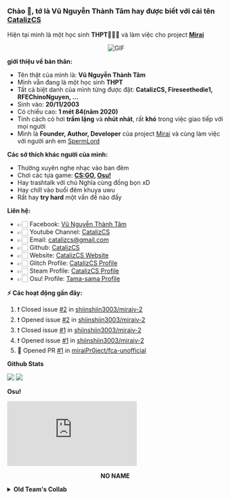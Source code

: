 [](https://visitor-badge.glitch.me/badge?page_id=catalizcs.catalizcs)

### Chào 👋, tớ là Vũ Nguyễn Thành Tâm hay được biết với cái tên [CatalizCS](https://github.com/catalizcs)

Hiện tại mình là một học sinh **THPT👨🏼‍💼** và làm việc cho project **[Mirai](https://github.com/catalizcs/mirai)**

<p align="center">
	<img align="center" alt="GIF" src="https://media1.tenor.com/images/d5da5398e5a193120690d0f0ca64d2ed/tenor.gif?itemid=8661798" />
</p>

**giới thiệu về bản thân:**

 - Tên thật của mình là: **Vũ Nguyễn Thành Tâm**
 - Mình vẫn đang là một học sinh **THPT**
 - Tất cả biệt danh của mình từng được đặt: **CatalizCS, Fireseethedie1, RFEChinoNguyen, ...**
 - Sinh vào: **20/11/2003**
 - Có chiều cao: **1 mét 84(năm 2020)**
 - Tính cách có hơi **trầm lặng** và **nhút nhát**, rất **khó** trong việc giao tiếp với mọi người
 - Mình là **Founder, Author, Developer** của project [Mirai](https://github.com/catalizcs/mirai) và cùng làm việc với người anh em [SpermLord](https://github.com/spermlord)

**Các sở thích khác người của mình:**

 - Thường xuyên nghe nhạc vào ban đêm
 - Chơi các tựa game: **[CS:GO](https://steamcommunity.com/id/catalizcs), [Osu!](https://osu.ppy.sh/users/11161495)**
 - Hay trashtalk với chú Nghĩa cùng đồng bọn xD
 - Hay chill vào buổi đêm khuya uwu
 - Rất hay **try hard** một vấn đề nào đấy

**Liên hệ:**
 
 - 👉🏻 Facebook: [Vũ Nguyễn Thành Tâm](https://fb.me/catalizcs)
 - 👉🏻 Youtube Channel: [CatalizCS](https://www.youtube.com/channel/UCugBpv0A_RdR61WedXukHZQ)
 - 👉🏻 Email: [catalizcs@gmail.com](mailto:catalizcs@gmail.com)
 - 👉🏻 Github: [CatalizCS](https://github.com/catalizcs)
 - 👉🏻 Website: [CatalizCS Website](https://catalizcs.hdesport.ga)
 - 👉🏻 Glitch Profile: [CatalizCS Profile](https://glitch.com/@catalizcs)
 - 👉🏻 Steam Profile: [CatalizCS Profile](https://steamcommunity.com/id/catalizcs)
 - 👉🏻 Osu! Profile: [Tama-sama Profile](https://osu.ppy.sh/users/11161495)

**:zap: Các hoạt động gần đây:**

<!--START_SECTION:activity-->
1. ❗️ Closed issue [#2](https://github.com/shiinshiin3003/miraiv-2/issues/2) in [shiinshiin3003/miraiv-2](https://github.com/shiinshiin3003/miraiv-2)
2. ❗️ Opened issue [#2](https://github.com/shiinshiin3003/miraiv-2/issues/2) in [shiinshiin3003/miraiv-2](https://github.com/shiinshiin3003/miraiv-2)
3. ❗️ Closed issue [#1](https://github.com/shiinshiin3003/miraiv-2/issues/1) in [shiinshiin3003/miraiv-2](https://github.com/shiinshiin3003/miraiv-2)
4. ❗️ Opened issue [#1](https://github.com/shiinshiin3003/miraiv-2/issues/1) in [shiinshiin3003/miraiv-2](https://github.com/shiinshiin3003/miraiv-2)
5. 💪 Opened PR [#1](https://github.com/miraiPr0ject/fca-unofficial/pull/1) in [miraiPr0ject/fca-unofficial](https://github.com/miraiPr0ject/fca-unofficial)
<!--END_SECTION:activity-->

**Github Stats**

![](http://github-readme-streak-stats.herokuapp.com?user=catalizcs&theme=neon-palenight) ![](https://github-readme-stats.vercel.app/api?username=catalizcs&include_all_commits=true&count_private=true&show_icons=true&line_height=20&title_color=7A7ADB&icon_color=2234AE&text_color=D3D3D3&bg_color=0,000000,130F40)

**Osu!**

![](http://lemmmy.pw/osusig/sig.php?colour=hex8866ee&uname=tama-sama&pp=1&countryrank&rankedscore&onlineindicator=undefined&xpbar&xpbarhex)

<p align="center">
	<strong>NO NAME</strong>
	<img align="center" alt="" src="./pics/5.png" />
</p>

<details>
	<summary><strong>Old Team's Collab</strong></summary>
  <p align="center">
	<strong>2/9/2018</strong>
	<img align="center" alt="" src="./pics/1.png" />
	<strong>3/11/2018</strong>
	<img align="center" alt="" src="./pics/2.png" />
	<strong>9/3/2019</strong>
	<img align="center" alt="" src="./pics/3.png" />
	<strong>29/4/2019</strong>
	<img align="center" alt="" src="./pics/4.png" />
</p>

</details>
